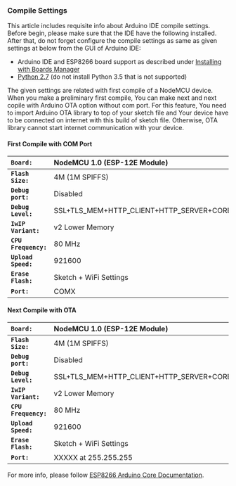 ### Compile Settings

This article includes requisite info about Arduino IDE compile settings. 
Before begin, please make sure that the IDE have the following installed. 
After that, do not forget configure the compile settings as same as given settings at below from the GUI of Arduino IDE:

+ Arduino IDE and ESP8266 board support as described under [Installing with Boards Manager](https://github.com/esp8266/Arduino#installing-with-boards-manager)  
+ [Python 2.7](https://www.python.org/) (do not install Python 3.5 that is not supported)

The given settings are related with first compile of a NodeMCU device. 
When you make a preliminary first compile, You can make next and next copile with Arduino OTA option without com port.
For this feature, You need to import Arduino OTA library to top of your sketch file and Your device have to be connected on internet with this build of sketch file.
Otherwise, OTA library cannot start internet communication with your device.

#### First Compile with COM Port

**`Board:`** | NodeMCU 1.0 (ESP-12E Module)
:--- | :---  
**`Flash Size:`** | 4M (1M SPIFFS)
**`Debug port:`** | Disabled
**`Debug Level:`** | SSL+TLS_MEM+HTTP_CLIENT+HTTP_SERVER+CORE+WIFI+HTTP
**`IwIP Variant:`** | v2 Lower Memory
**`CPU Frequency:`** | 80 MHz
**`Upload Speed:`** | 921600
**`Erase Flash:`** | Sketch + WiFi Settings
**`Port:`** | COMX

#### Next Compile with OTA

**`Board:`** | NodeMCU 1.0 (ESP-12E Module)
:--- | :---  
**`Flash Size:`** | 4M (1M SPIFFS)
**`Debug port:`** | Disabled
**`Debug Level:`** | SSL+TLS_MEM+HTTP_CLIENT+HTTP_SERVER+CORE+WIFI+HTTP
**`IwIP Variant:`** | v2 Lower Memory
**`CPU Frequency:`** | 80 MHz
**`Upload Speed:`** | 921600
**`Erase Flash:`** | Sketch + WiFi Settings
**`Port:`** | XXXXX at 255.255.255

For more info, please follow [ESP8266 Arduino Core Documentation](http://esp8266.github.io/Arduino/versions/2.0.0/doc/ota_updates/ota_updates.html).
